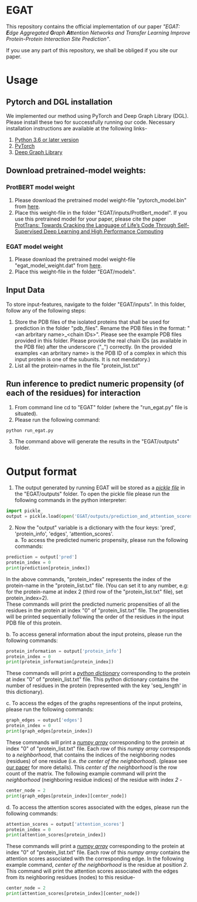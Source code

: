 # EGAT
This repository contains the official implementation of our paper *"EGAT: **E**dge Aggregated **G**raph **At**tention Networks and Transfer Learning Improve Protein-Protein Interaction Site Prediction"*.

If you use any part of this repository, we shall be obliged if you site our paper.

# Usage
## Pytorch and DGL installation
We implemented our method using PyTorch and Deep Graph Library (DGL). Please install these two for successfully running our code. Necessary installation instructions are available at the following links-
1. [Python 3.6 or later version](https://www.python.org/downloads/)
1. [PyTorch](https://pytorch.org/get-started/locally/#start-locally)
2. [Deep Graph Library](https://www.dgl.ai/pages/start.html)

## Download pretrained-model weights:
### ProtBERT model weight
1. Please download the pretrained model weight-file "pytorch_model.bin" from [here](https://drive.google.com/file/d/10MLado6OTLtQ_RWbBEyZNaPCVXaCf73z/view?usp=sharing).
2. Place this weight-file in the folder "EGAT/inputs/ProtBert_model".
If you use this pretrained model for your paper, please cite the paper [ProtTrans: Towards Cracking the Language of Life’s Code Through Self-Supervised Deep Learning and High Performance Computing](https://www.biorxiv.org/content/10.1101/2020.07.12.199554v2)
### EGAT model weight
1. Please download the pretrained model weight-file "egat_model_weight.dat" from [here](https://drive.google.com/file/d/1KsbJ6x8y_8YneO29d81khIhXwt57SWwz/view?usp=sharing).
2. Place this weight-file in the folder "EGAT/models".

## Input Data
To store input-features, navigate to the folder "EGAT/inputs". In this folder, follow any of the following steps:
1. Store the PDB files of the isolated proteins that shall be used for prediction in the folder "pdb_files". Rename the PDB files in the format: "\<an arbritary name\>\_\<chain IDs\>". Please see the example PDB files provided in this folder. Please provide the real chain IDs (as available in the PDB file) after the underscore ("\_") correctly. (In the provided examples \<an arbritary name\> is the PDB ID of a complex in which this input protein is one of the subunits. It is not mendatory.)
2. List all the protein-names in the file "protein_list.txt"

## Run inference to predict numeric propensity (of each of the residues) for interaction
1. From command line cd to "EGAT" folder (where the "run_egat.py" file is situated).
2. Please run the following command:
```python
python run_egat.py
```
3. The command above will generate the results in the "EGAT/outputs" folder.

# Output format
1. The output generated by running EGAT will be stored as a [*pickle file*](https://docs.python.org/3/library/pickle.html) in the "EGAT/outputs" folder. To open the pickle file please run the following commands in the python interpreter:
```python
import pickle_
output = pickle.load(open('EGAT/outputs/prediction_and_attention_scores.pkl', 'rb'))
```
2. Now the "output" variable is a dictionary with the four keys: 'pred', 'protein_info', 'edges', 'attention_scores'.  
  a. To access the predicted numeric propensity, please run the following commands:  
  ```python
  prediction = output['pred']  
  protein_index = 0  
  print(prediction[protein_index])  
  ```
In the above commands, "protein_index" represents the index of the protein-name in the "protein_list.txt" file. (You can set it to any number, e.g: for the protein-name at index 2 (third row of the "protein_list.txt" file), set protein_index=2).  
These commands will print the predicted numeric propensities of all the residues in the protein at index "0" of "protein_list.txt" file. The propensities will be printed sequentially following the order of the residues in the input PDB file of this protein.  
  
  b. To access general information about the input proteins, please run the following commands:  
  ```python
  protein_information = output['protein_info']  
  protein_index = 0  
  print(protein_information[protein_index])    
  ```
These commands will print a [*python dictionary*](https://docs.python.org/3/tutorial/datastructures.html#dictionaries) corresponding to the protein at index "0" of "protein_list.txt" file. This python dictionary contains the number of residues in the protein (represented with the key 'seq_length' in this dictionary).  
  
  c. To access the edges of the graphs representions of the input proteins, please run the following commands:  
  ```python
  graph_edges = output['edges']  
  protein_index = 0  
  print(graph_edges[protein_index])  
  ```
These commands will print a [*numpy array*](https://numpy.org/doc/stable/reference/generated/numpy.array.html) corresponding to the protein at index "0" of "protein_list.txt" file. Each row of this *numpy array* corresponds to a *neighborhood*, that contains the indices of the neighboring nodes (residues) of one residue (i.e. *the center of the neighborhood*). (please see [our paper]() for more details). This *center of the neighborhood* is the row count of the matrix. The following example command will print the *neighborhood* (neighboring residue indices) of the residue with index *2* -  
  ```python
  center_node = 2  
  print(graph_edges[protein_index][center_node])  
  ```
  
  d. To access the attention scores associated with the edges, please run the following commands:  
  ```python
  attention_scores = output['attention_scores']  
  protein_index = 0  
  print(attention_scores[protein_index])  
  ```
These commands will print a [*numpy array*](https://numpy.org/doc/stable/reference/generated/numpy.array.html) corresponding to the protein at index "0" of "protein_list.txt" file. Each row of this *numpy array* contains the attention scores associated with the corresponding edge. In the following example command, *center of the neighborhood* is the residue at position *2*. This command will print the attention scores associated with the edges from its neighboring residues (nodes) to this residue-  
  ```python
  center_node = 2  
  print(attention_scores[protein_index][center_node])  
  ```
  
  
  
